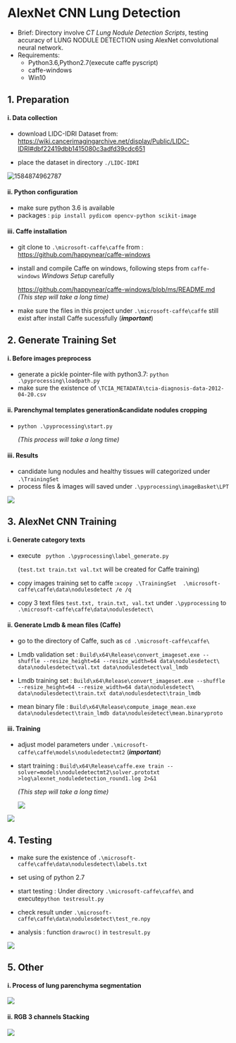 # AlexNet CNN Lung Detection 

- Brief: Directory involve *CT Lung Nodule Detection Scripts*, testing accuracy of LUNG NODULE DETECTION using AlexNet convolutional neural network.
- Requirements: 
  - Python3.6,Python2.7(execute caffe pyscript)
  - caffe-windows
  - Win10



## 1. Preparation

#### i. Data collection

- download LIDC-IDRI Dataset from:  https://wiki.cancerimagingarchive.net/display/Public/LIDC-IDRI#dbf22419dbb1415080c3adfd39cdc651

- place the dataset in directory `./LIDC-IDRI`

![1584874962787](./mdimages/lidc.png)

#### ii. Python configuration

- make sure python 3.6 is available
- packages : `pip install pydicom opencv-python scikit-image`

#### iii. Caffe installation

- git clone to `.\microsoft-caffe\caffe` from : https://github.com/happynear/caffe-windows 

- install and compile Caffe on windows, following steps from `caffe-windows` *Windows Setup* carefully 

   https://github.com/happynear/caffe-windows/blob/ms/README.md *(This step will take a long time)*

- make sure the files in this project under `.\microsoft-caffe\caffe` still exist after install Caffe sucessfully  (***important***)

  

## 2. Generate Training Set

#### i. Before images preprocess

- generate a pickle pointer-file with python3.7:  `python .\pyprocessing\loadpath.py`
- make sure the existence of `\TCIA_METADATA\tcia-diagnosis-data-2012-04-20.csv`

#### ii. Parenchymal templates generation&candidate nodules cropping

- `python .\pyprocessing\start.py`

  *(This process will take a long time)*

#### iii. Results

- candidate lung nodules and healthy tissues will categorized under `.\TrainingSet`
- process files & images will saved under `.\pyprocessing\imageBasket\LPT`

![](./mdimages/nodules.png)



## 3. AlexNet CNN Training

#### i. Generate category texts

- execute ` python .\pyprocessing\label_generate.py`  

  (`test.txt train.txt val.txt` will be created for Caffe training)

- copy images training set to caffe :`xcopy .\TrainingSet  .\microsoft-caffe\caffe\data\nodulesdetect /e /q`

- copy 3 text files `test.txt, train.txt, val.txt`  under `.\pyprocessing` to `.\microsoft-caffe\caffe\data\nodulesdetect\`

#### ii. Generate Lmdb & mean files (Caffe)

- go to the directory of Caffe, such as `cd .\microsoft-caffe\caffe\ `

- Lmdb validation set : `Build\x64\Release\convert_imageset.exe --shuffle --resize_height=64 --resize_width=64 data\nodulesdetect\ data\nodulesdetect\val.txt data\nodulesdetect\val_lmdb`

- Lmdb training set : `Build\x64\Release\convert_imageset.exe --shuffle --resize_height=64 --resize_width=64 data\nodulesdetect\ data\nodulesdetect\train.txt data\nodulesdetect\train_lmdb`

- mean binary file : `Build\x64\Release\compute_image_mean.exe data\nodulesdetect\train_lmdb data\nodulesdetect\mean.binaryproto`

#### iii. Training

- adjust model parameters under `.\microsoft-caffe\caffe\models\noduledetectmt2` (***important***)

- start training : `Build\x64\Release\caffe.exe train --solver=models\noduledetectmt2\solver.prototxt >log\alexnet_noduledetection_round1.log 2>&1`

  *(This step will take a long time)*

  ![](./mdimages/loss.png)

![](./mdimages/accuracy.png)

## 4. Testing

- make sure the existence of `.\microsoft-caffe\caffe\data\nodulesdetect\labels.txt`
- set using of  python 2.7

- start testing : Under directory `.\microsoft-caffe\caffe\` and execute`python testresult.py  `

- check result under `.\microsoft-caffe\caffe\data\nodulesdetect\test_re.npy`
- analysis : function `drawroc()` in `testresult.py`

![](./mdimages/auc.png)



## 5. Other

#### i. Process of lung parenchyma segmentation

![](./mdimages/lpt.png)

#### ii. RGB 3 channels Stacking

![](./mdimages/stack.png)